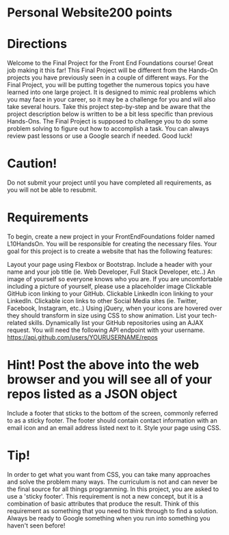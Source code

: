 # Personal Website200 points

# Directions

Welcome to the Final Project for the Front End Foundations course! Great job making it this far! This Final Project will be different from the Hands-On projects you have previously seen in a couple of different ways. For the Final Project, you will be putting together the numerous topics you have learned into one large project. It is designed to mimic real problems which you may face in your career, so it may be a challenge for you and will also take several hours. Take this project step-by-step and be aware that the project description below is written to be a bit less specific than previous Hands-Ons. The Final Project is supposed to challenge you to do some problem solving to figure out how to accomplish a task. You can always review past lessons or use a Google search if needed. Good luck!

# Caution!

Do not submit your project until you have completed all requirements, as you will not be able to resubmit.

# Requirements

To begin, create a new project in your FrontEndFoundations folder named L10HandsOn. You will be responsible for creating the necessary files. Your goal for this project is to create a website that has the following features:

Layout your page using Flexbox or Bootstrap.
Include a header with your name and your job title (ie. Web Developer, Full Stack Developer, etc..)
An image of yourself so everyone knows who you are.
If you are uncomfortable including a picture of yourself, please use a placeholder image
Clickable GitHub icon linking to your GitHub.
Clickable LinkedIn icon linking to your LinkedIn.
Clickable icon links to other Social Media sites (ie. Twitter, Facebook, Instagram, etc..)
Using jQuery, when your icons are hovered over they should transform in size using CSS to show animation.
List your tech-related skills.
Dynamically list your GitHub repositories using an AJAX request.
You will need the following API endpoint with your username. https://api.github.com/users/YOURUSERNAME/repos

# Hint! Post the above into the web browser and you will see all of your repos listed as a JSON object

Include a footer that sticks to the bottom of the screen, commonly referred to as a sticky footer.
The footer should contain contact information with an email icon and an email address listed next to it.
Style your page using CSS.

# Tip!

In order to get what you want from CSS, you can take many approaches and solve the problem many ways. The curriculum is not and can never be the final source for all things programming. In this project, you are asked to use a 'sticky footer'. This requirement is not a new concept, but it is a combination of basic attributes that produce the result. Think of this requirement as something that you need to think through to find a solution. Always be ready to Google something when you run into something you haven't seen before!